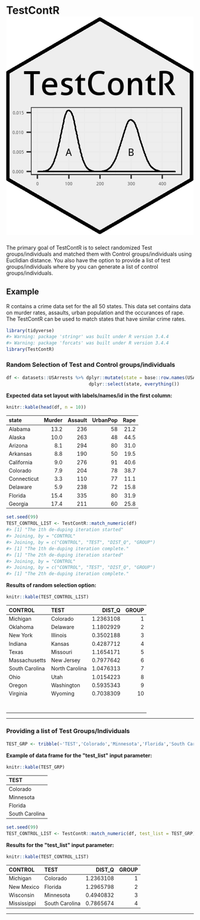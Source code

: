 
<!-- README.md is generated from README.Rmd. Please edit that file -->
TestContR ![GitHub Logo](TestContR_80x80.png)
=============================================

The primary goal of TestContR is to select randomized Test groups/individuals and matched them with Control groups/individuals using Euclidian distance. You also have the option to provide a list of test groups/individuals where by you can generate a list of control groups/individuals.

Example
-------

R contains a crime data set for the all 50 states. This data set contains data on murder rates, assaults, urban population and the occurances of rape. The TestContR can be used to match states that have similar crime rates.

``` r
library(tidyverse)
#> Warning: package 'stringr' was built under R version 3.4.4
#> Warning: package 'forcats' was built under R version 3.4.4
library(TestContR)
```

### Random Selection of Test and Control groups/individuals

``` r
df <- datasets::USArrests %>% dplyr::mutate(state = base::row.names(USArrests)) %>%
                               dplyr::select(state, everything())
```

**Expected data set layout with labels/names/id in the first column:**

``` r
knitr::kable(head(df, n = 10))
```

| state       |  Murder|  Assault|  UrbanPop|  Rape|
|:------------|-------:|--------:|---------:|-----:|
| Alabama     |    13.2|      236|        58|  21.2|
| Alaska      |    10.0|      263|        48|  44.5|
| Arizona     |     8.1|      294|        80|  31.0|
| Arkansas    |     8.8|      190|        50|  19.5|
| California  |     9.0|      276|        91|  40.6|
| Colorado    |     7.9|      204|        78|  38.7|
| Connecticut |     3.3|      110|        77|  11.1|
| Delaware    |     5.9|      238|        72|  15.8|
| Florida     |    15.4|      335|        80|  31.9|
| Georgia     |    17.4|      211|        60|  25.8|

``` r
set.seed(99)
TEST_CONTROL_LIST <- TestContR::match_numeric(df)
#> [1] "The 1th de-duping iteration started"
#> Joining, by = "CONTROL"
#> Joining, by = c("CONTROL", "TEST", "DIST_Q", "GROUP")
#> [1] "The 1th de-duping iteration complete."
#> [1] "The 2th de-duping iteration started"
#> Joining, by = "CONTROL"
#> Joining, by = c("CONTROL", "TEST", "DIST_Q", "GROUP")
#> [1] "The 2th de-duping iteration complete."
```

**Results of random selection option:**

``` r
knitr::kable(TEST_CONTROL_LIST)
```

| CONTROL        | TEST           |    DIST\_Q|  GROUP|
|:---------------|:---------------|----------:|------:|
| Michigan       | Colorado       |  1.2363108|      1|
| Oklahoma       | Delaware       |  1.1802929|      2|
| New York       | Illinois       |  0.3502188|      3|
| Indiana        | Kansas         |  0.4287712|      4|
| Texas          | Missouri       |  1.1654171|      5|
| Massachusetts  | New Jersey     |  0.7977642|      6|
| South Carolina | North Carolina |  1.0476313|      7|
| Ohio           | Utah           |  1.0154223|      8|
| Oregon         | Washington     |  0.5935343|      9|
| Virginia       | Wyoming        |  0.7038309|     10|
| <br></br>      |                |           |       |

------------------------------------------------------------------------

### Providing a list of Test Groups/Individuals

``` r
TEST_GRP <- tribble(~'TEST','Colorado','Minnesota','Florida','South Carolina')
```

**Example of data frame for the "test\_list" input parameter:**

``` r
knitr::kable(TEST_GRP)
```

| TEST           |
|:---------------|
| Colorado       |
| Minnesota      |
| Florida        |
| South Carolina |

``` r
set.seed(99)
TEST_CONTROL_LIST <- TestContR::match_numeric(df, test_list = TEST_GRP)
```

**Results for the "test\_list" input parameter:**

``` r
knitr::kable(TEST_CONTROL_LIST)
```

| CONTROL     | TEST           |    DIST\_Q|  GROUP|
|:------------|:---------------|----------:|------:|
| Michigan    | Colorado       |  1.2363108|      1|
| New Mexico  | Florida        |  1.2965798|      2|
| Wisconsin   | Minnesota      |  0.4940832|      3|
| Mississippi | South Carolina |  0.7865674|      4|

------------------------------------------------------------------------
